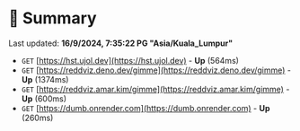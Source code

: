 # 📖 Summary
Last updated: **16/9/2024, 7:35:22 PG "Asia/Kuala_Lumpur"**

- `GET` [https://hst.ujol.dev](https://hst.ujol.dev) - **Up** (564ms)
- `GET` [https://reddviz.deno.dev/gimme](https://reddviz.deno.dev/gimme) - **Up** (1374ms)
- `GET` [https://reddviz.amar.kim/gimme](https://reddviz.amar.kim/gimme) - **Up** (600ms)
- `GET` [https://dumb.onrender.com](https://dumb.onrender.com) - **Up** (260ms)
